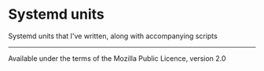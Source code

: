 # Systemd units

Systemd units that I've written, along with accompanying scripts

---

Available under the terms of the Mozilla Public Licence, version 2.0
